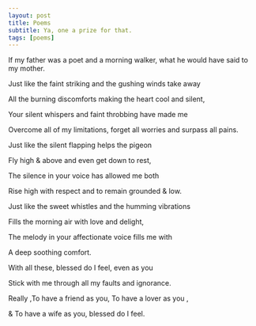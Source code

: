 ```yaml
---
layout: post
title: Poems
subtitle: Ya, one a prize for that.
tags: [poems]
---
```

If my father was a poet and a morning walker, what he would have said to my mother.


Just like the faint striking and the gushing winds take away

All the burning discomforts making the heart cool and silent,

Your silent whispers and faint throbbing have made me

Overcome all of my limitations, forget all worries and surpass all pains.


Just like the silent flapping helps the pigeon

Fly high & above and even get down to rest,

The silence in your voice has allowed me both

Rise high with respect and to remain grounded & low.


Just like the sweet whistles and the humming vibrations

Fills the morning air with love and delight,

The melody in your affectionate voice fills me with

A deep soothing comfort.


With all these, blessed do I feel, even as you 

Stick with me through all my faults and ignorance.

Really ,To have a friend as you, To have a lover as you , 

& To have a wife as you, blessed do I feel.
